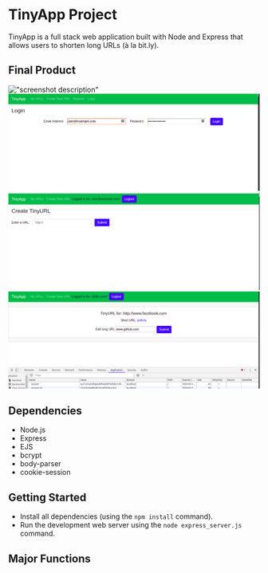 # TinyApp Project

TinyApp is a full stack web application built with Node and Express that allows users to shorten long URLs (à la bit.ly).

## Final Product

!["screenshot description"](https://github.com/ej2brown/tinyapp/blob/master/docs/url_register.png?raw=true)
!["screenshot description"](https://github.com/ej2brown/tinyapp/blob/master/docs/url_login.png?raw=true)
!["screenshot description"](https://github.com/ej2brown/tinyapp/blob/master/docs/url_create_new.png?raw=true)
!["screenshot description"](https://github.com/ej2brown/tinyapp/blob/master/docs/url_edit_ft_showing_cookies.png?raw=true)

## Dependencies

- Node.js
- Express
- EJS
- bcrypt
- body-parser
- cookie-session

## Getting Started

- Install all dependencies (using the `npm install` command).
- Run the development web server using the `node express_server.js` command.


## Major Functions 
